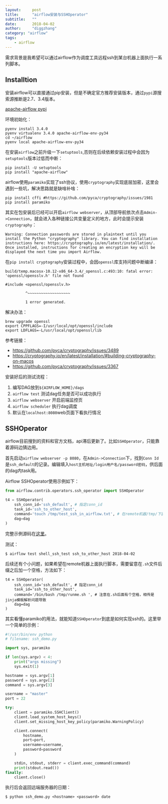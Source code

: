 ```yaml
---
layout:     post
title:      "airflow安装与SSHOperator"
subtitle:   ""
date:       2018-04-02
author:     "diggzhang"
category: "airflow"
tags:
    - airflow
---
```


需求背景是我希望可以通过airflow作为调度工具远程ssh到某台机器上面执行一系列脚本。

## Installtion

安装airflow可以直接通过pip安装，但是不确定官方推荐安装版本，通过`pypi`源搜索源推断是2.7、3.4版本。

[apache-airflow pypi ](https://pypi.python.org/pypi/apache-airflow/1.9.0)

环境初始化：

```shell
pyenv install 3.4.0
pyenv virtualenv 3.4.0 apache-airflow-env-py34
cd ~/airflow
pyenv local apache-airflow-env-py34
```

在安装`airflow`之前升级一下`setuptools`,否则在后续依赖安装过程中会因为`setuptools`版本过低而中断：

```shell
pip install -U setuptools
pip install "apache-airflow"
```

airflow使用`paramiko`实现了ssh协议，使用`cryptography`实现底层加密，这里会遇到一些坑，解决思路就是缺啥补啥：

```shell
pip install cffi #https://github.com/pyca/cryptography/issues/1981
pip install paramiko
```

其实在包安装后已经可以开启`airflow webserver`，从顶部导航依次点击`Admin->Connection`，就会进入各种链接公共变量定义的地方，此时会提示安装`cryptography`：

```
Warning: Connection passwords are stored in plaintext until you install the Python "cryptography" library. You can find installation instructions here: https://cryptography.io/en/latest/installation/. Once installed, instructions for creating an encryption key will be displayed the next time you import Airflow.
```

在`pip install cryptography`安装过程中，会因`openssl`库支持问题中断编译：


```shell
build/temp.macosx-10.12-x86_64-3.4/_openssl.c:493:10: fatal error: 'openssl/opensslv.h' file not found

#include <openssl/opensslv.h>

         ^~~~~~~~~~~~~~~~~~~~

         1 error generated.

```

解决办法：

```shell
brew upgrade openssl
export CPPFLAGS=-I/usr/local/opt/openssl/include
export LDFLAGS=-L/usr/local/opt/openssl/lib
```

参考链接：

- https://github.com/pyca/cryptography/issues/3489
- https://cryptography.io/en/latest/installation/#building-cryptography-on-macos
- https://github.com/pyca/cryptography/issues/3367

安装好后的测试流程：

1. 编写DAG放到`${AIRFLOW_HOME}/dags`
2. `airflow test` 测试dag任务是否可以成功执行
3. `airflow webserver` 开启前端监控页
4. `airflow scheduler` 执行dag调度
5. 默认在`localhost:8080`web页面下看执行情况

## SSHOperator

airflow目前搜到的资料和官方文档，api滞后更新了。比如`SSHOperator`，只能靠着源码边猜边用。

首先启动`airflow webserver -p 8080`，在`Admin->Connection`下，找到`Conn Id`是`ssh_default`的记录。编辑填入`host主机地址/login用户名/password密码`，供后面的dag内task用。

Airflow SSHOperator使用示例如下：

```python
from airflow.contrib.operators.ssh_operator import SSHOperator

t4 = SSHOperator(
    ssh_conn_id='ssh_default', # 指定conn_id
    task_id='ssh_to_other_host',
    command='touch /tmp/test_ssh_in_airflow.txt', # 在remote机器/tmp/下面创建一个文件
    dag=dag
)
```

完整示例源码在[这里](https://github.com/diggzhang/python_snip/blob/master/airflow/airflow_ssh.py)。

测试：

```shell
$ airflow test shell_ssh_test ssh_to_other_host 2018-04-02
```

后续还有个小问题，如果希望在remote机器上面执行脚本，需要留意在`.sh`文件后缀之后加一个空格，方法如下：

```shell
t4 = SSHOperator(
    ssh_conn_id='ssh_default', # 指定conn_id
    task_id='ssh_to_other_host',
    command='/bin/bash /tmp/runme.sh ', # 注意在.sh后面有个空格，相传是jinja模板解析问题导致
    dag=dag
)
```

其实看懂paramiko的用法，就能知道`SSHOperator`到底是如何实现ssh的。这里举一个简单的示例：

```python
#!/usr/bin/env python
# filename: ssh_demo.py

import sys, paramiko

if len(sys.argv) < 4:
    print("args missing")
    sys.exit(1)

hostname = sys.argv[1]
password = sys.argv[2]
command = sys.argv[3]

username = "master"
port = 22

try:
    client = paramiko.SSHClient()
    client.load_system_host_keys()
    client.set_missing_host_key_policy(paramiko.WarningPolicy)

    client.connect(
        hostname,
        port=port,
        username=username,
        password=password
    )

    stdin, stdout, stderr = client.exec_command(command)
    print(stdout.read())
finally:
    client.close()
```

执行后会返回远端服务器的日期：

```shell
$ python ssh_demo.py <hostname> <password> date
```
